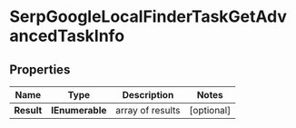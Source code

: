 # SerpGoogleLocalFinderTaskGetAdvancedTaskInfo


## Properties

| Name | Type | Description | Notes |
|------------ | ------------- | ------------- | -------------|
**Result** | **IEnumerable<SerpGoogleLocalFinderTaskGetAdvancedResultInfo>** | array of results |[optional]|